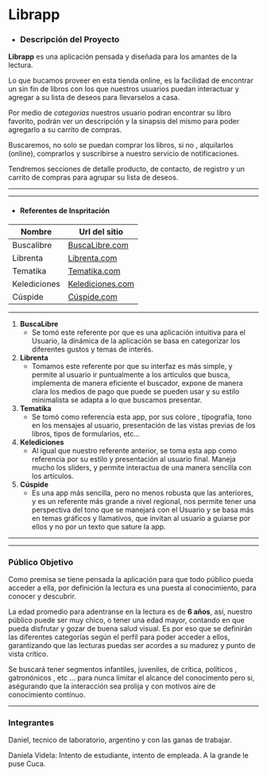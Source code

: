 # Librapp

- ### Descripción del Proyecto


**Librapp** es una aplicación pensada y diseñada para los amantes de la lectura.

Lo que bucamos proveer en esta tienda online, es la facilidad de encontrar un sin fin de libros con los que nuestros usuarios puedan interactuar y agregar a su lista de deseos para llevarselos a casa.

Por medio de _categorías_ nuestros usuario podran encontrar su libro favorito, podrán ver un descripción y la sinapsis del mismo para poder agregarlo a su carrito de compras.

Buscaremos, no solo se puedan comprar los libros, si no , alquilarlos (online), comprarlos y suscribirse a nuestro servicio de notificaciones.

Tendremos secciones de detalle producto, de contacto, de registro y un carrito de compras para agrupar su lista de deseos.

---
___
- #### Referentes de Inspritación

| Nombre         | Url del sitio                                                   |
|----------------|-----------------------------------------------------------------|
| Buscalibre     | [BuscaLibre.com](https://www.buscalibre.com.ar/libros)          |
| Librenta       | [Librenta.com](https://www.librenta.com/)                       |
| Tematika       | [Tematika.com](https://www.tematika.com/)                       |
| Kelediciones   | [Kelediciones.com](https://www.kelediciones.com/espanol/)       |
| Cúspide        | [Cúspide.com](https://www.cuspide.com/)                         |

___

1. **BuscaLibre**
    - Se tomó este referente por que es una aplicación intuitiva para el Usuario, la dinámica de la aplicación se basa en categorizar los diferentes gustos y temas de interés.
2. **Librenta**
    - Tomamos este referente por que su interfaz es más simple, y permite al usuario ir puntualmente a los artículos que busca, implementa de manera eficiente el buscador, expone de manera clara los medios de pago que puede se pueden usar y su estilo minimalista se adapta a lo que buscamos presentar.
3. **Tematika**
    - Se tomó como referencia esta app, por sus colore , tipografía, tono en los mensajes al usuario, presentación de las vistas previas de los libros, tipos de formularios, etc...
4. **Kelediciones**
    - Al igual que nuestro referente anterior, se toma esta app como referencia por su estilo y presentación al usuario final. Maneja mucho los sliders, y permite interactua de una manera sencilla con los artículos.
5. **Cúspide**
    - Es una app más sencilla, pero no menos robusta que las anteriores, y es un referente más grande a nivel regional, nos permite tener una perspectiva del tono que se manejará con el Usuario y se basa más en temas gráficos y llamativos, que invitan al usuario a guiarse por ellos y no por un texto que sature la app.
___
___
### Público Objetivo

Como premisa se tiene pensada la aplicación para que todo público pueda acceder a ella, por definición la lectura es una puesta al conocimiento, para conocer y descubrir. 

La edad promedio para adentranse en la lectura es de **6 años**, así, nuestro público puede ser muy chico, o tener una edad mayor, contando en que pueda disfrutar y gozar de buena salud visual. Es por eso que se definirán las diferentes categorías según el perfil para poder acceder a ellos, garantizando que las lecturas puedas ser acordes a su madurez y punto de vista crítico.

Se buscará tener segmentos infantiles, juveniles, de crítica, políticos , gatronónicos , etc ... para nunca limitar el alcance del conocimento pero si, aségurando que la interacción sea prolija y con motivos aire de conocimiento contínuo.
___

### Integrantes
Daniel, tecnico de laboratorio, argentino y con las ganas de trabajar.

Daniela Videla: Intento de estudiante, intento de empleada. A la grande le puse Cuca.